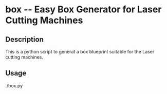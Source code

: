 box -- Easy Box Generator for Laser Cutting Machines
==========

Description
----------
This is a python script to generat a box  blueprint suitable for the Laser cutting machines.


Usage
----------
./box.py <width> <height> <depth> <thickness> <pitch> <output filename>

